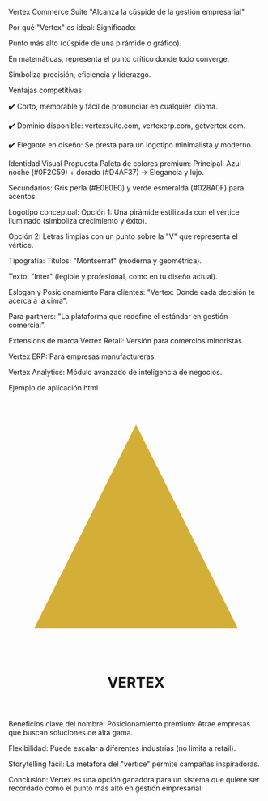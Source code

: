 Vertex Commerce Suite
"Alcanza la cúspide de la gestión empresarial"

Por qué "Vertex" es ideal:
Significado:

Punto más alto (cúspide de una pirámide o gráfico).

En matemáticas, representa el punto crítico donde todo converge.

Simboliza precisión, eficiencia y liderazgo.

Ventajas competitivas:

✔️ Corto, memorable y fácil de pronunciar en cualquier idioma.

✔️ Dominio disponible: vertexsuite.com, vertexerp.com, getvertex.com.

✔️ Elegante en diseño: Se presta para un logotipo minimalista y moderno.

Identidad Visual Propuesta
Paleta de colores premium:
Principal: Azul noche (#0F2C59) + dorado (#D4AF37) → Elegancia y lujo.

Secundarios: Gris perla (#E0E0E0) y verde esmeralda (#028A0F) para acentos.

Logotipo conceptual:
Opción 1: Una pirámide estilizada con el vértice iluminado (simboliza crecimiento y éxito).

Opción 2: Letras limpias con un punto sobre la "V" que representa el vértice.

Tipografía:
Títulos: "Montserrat" (moderna y geométrica).

Texto: "Inter" (legible y profesional, como en tu diseño actual).

Eslogan y Posicionamiento
Para clientes:
"Vertex: Donde cada decisión te acerca a la cima".

Para partners:
"La plataforma que redefine el estándar en gestión comercial".

Extensions de marca
Vertex Retail: Versión para comercios minoristas.

Vertex ERP: Para empresas manufactureras.

Vertex Analytics: Módulo avanzado de inteligencia de negocios.

Ejemplo de aplicación
html
<!-- Cabecera con identidad Vertex -->
<header class="bg-[#0F2C59] text-[#D4AF37] p-4">
  <div class="flex items-center">
    <svg class="w-10 h-10 mr-3" viewBox="0 0 100 100"> <!-- Logo SVG simplificado -->
      <polygon points="50,10 90,90 10,90" fill="#D4AF37"/> <!-- Triángulo/vértice -->
    </svg>
    <h1 class="text-2xl font-bold font-montserrat">VERTEX</h1>
  </div>
</header>
Beneficios clave del nombre:
Posicionamiento premium: Atrae empresas que buscan soluciones de alta gama.

Flexibilidad: Puede escalar a diferentes industrias (no limita a retail).

Storytelling fácil: La metáfora del "vértice" permite campañas inspiradoras.

Conclusión: Vertex es una opción ganadora para un sistema que quiere ser recordado como el punto más alto en gestión empresarial.
